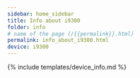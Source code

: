 ```yaml
---
sidebar: home_sidebar
title: Info about i9300
folder: info
# name of the page (/{{permalink}}.html)
permalink: info_about_i9300.html
device: i9300
---
```

{% include templates/device_info.md %}
